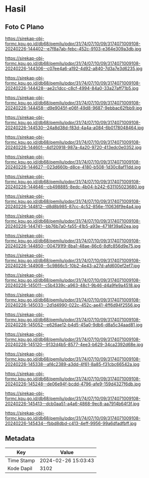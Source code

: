 # Hasil

## Foto C Plano

https://sirekap-obj-formc.kpu.go.id/db68/pemilu/pdpr/31/74/07/10/09/3174071009108-20240226-144402--e7f8a7ab-febc-452c-9103-e364e309a3db.jpg

https://sirekap-obj-formc.kpu.go.id/db68/pemilu/pdpr/31/74/07/10/09/3174071009108-20240226-144306--c07ee4a6-a192-4d92-a840-7d3a7e3d6235.jpg

https://sirekap-obj-formc.kpu.go.id/db68/pemilu/pdpr/31/74/07/10/09/3174071009108-20240226-144428--ae2c1dcc-c8cf-4994-84a0-33a27aff71b5.jpg

https://sirekap-obj-formc.kpu.go.id/db68/pemilu/pdpr/31/74/07/10/09/3174071009108-20240226-144458--d9e9045f-e06f-49d8-9687-9ebbac62fbb9.jpg

https://sirekap-obj-formc.kpu.go.id/db68/pemilu/pdpr/31/74/07/10/09/3174071009108-20240226-144530--24a8d38d-f83d-4a4a-a084-6b0178048464.jpg

https://sirekap-obj-formc.kpu.go.id/db68/pemilu/pdpr/31/74/07/10/09/3174071009108-20240226-144601--4d120918-987a-4a20-9720-413edc0e0352.jpg

https://sirekap-obj-formc.kpu.go.id/db68/pemilu/pdpr/31/74/07/10/09/3174071009108-20240226-144627--023d660b-d8ce-4180-b508-1d30c8af11dd.jpg

https://sirekap-obj-formc.kpu.go.id/db68/pemilu/pdpr/31/74/07/10/09/3174071009108-20240226-144646--cb498885-8edc-4b04-b242-631105023680.jpg

https://sirekap-obj-formc.kpu.go.id/db68/pemilu/pdpr/31/74/07/10/09/3174071009108-20240226-144812--d8d8b985-87cc-4c52-856e-110636f9e4a4.jpg

https://sirekap-obj-formc.kpu.go.id/db68/pemilu/pdpr/31/74/07/10/09/3174071009108-20240226-144741--bb76b7a0-fa55-41b5-a93e-4718f39a62ea.jpg

https://sirekap-obj-formc.kpu.go.id/db68/pemilu/pdpr/31/74/07/10/09/3174071009108-20240226-144850--004791f9-8ba1-48ae-86c6-8dfc856d9e75.jpg

https://sirekap-obj-formc.kpu.go.id/db68/pemilu/pdpr/31/74/07/10/09/3174071009108-20240226-144908--5c9866c5-10b2-4e43-a27d-afd600ef2ef7.jpg

https://sirekap-obj-formc.kpu.go.id/db68/pemilu/pdpr/31/74/07/10/09/3174071009108-20240226-145011--c5b4339c-a963-48c1-9b46-d4a9fe9a4518.jpg

https://sirekap-obj-formc.kpu.go.id/db68/pemilu/pdpr/31/74/07/10/09/3174071009108-20240226-145033--2d1d4990-022c-452c-ae41-4ff6d94f2556.jpg

https://sirekap-obj-formc.kpu.go.id/db68/pemilu/pdpr/31/74/07/10/09/3174071009108-20240226-145052--e626ae12-b4d5-45a0-9db6-d8a5c34aad81.jpg

https://sirekap-obj-formc.kpu.go.id/db68/pemilu/pdpr/31/74/07/10/09/3174071009108-20240226-145120--9132d4b5-8577-4ee3-b629-34ca2392d68e.jpg

https://sirekap-obj-formc.kpu.go.id/db68/pemilu/pdpr/31/74/07/10/09/3174071009108-20240226-145338--af4c2389-a3dd-4f61-8a85-f31cbc66542a.jpg

https://sirekap-obj-formc.kpu.go.id/db68/pemilu/pdpr/31/74/07/10/09/3174071009108-20240226-145248--de06e94f-bcdd-4796-afe9-159d4327f6db.jpg

https://sirekap-obj-formc.kpu.go.id/db68/pemilu/pdpr/31/74/07/10/09/3174071009108-20240226-145413--dcb0aa51-a4a6-4868-9ec8-aa7914b64f3f.jpg

https://sirekap-obj-formc.kpu.go.id/db68/pemilu/pdpr/31/74/07/10/09/3174071009108-20240226-145434--fbbd8dbd-c413-4eff-9956-99a6dfadfbff.jpg


## Metadata

| Key        | Value               |
| ---------- | ------------------- |
| Time Stamp | 2024-02-26 15:03:43 |
| Kode Dapil | 3102                |




